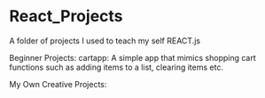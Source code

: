 # React_Projects
A folder of projects I used to teach my self REACT.js 

Beginner Projects:
cartapp: A simple app that mimics shopping cart functions such as adding items to a list, clearing items etc. 

My Own Creative Projects:

